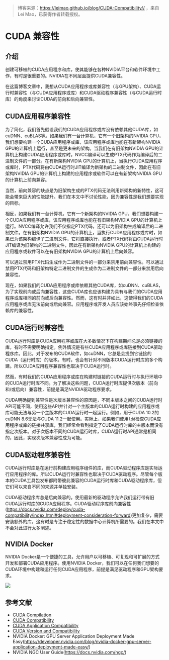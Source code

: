 > 博客来源：https://leimao.github.io/blog/CUDA-Compatibility// ，来自Lei Mao，已获得作者转载授权。

# CUDA 兼容性

## 介绍

创建可移植的CUDA应用程序和库，使其能够在各种NVIDIA平台和软件环境中工作，有时是很重要的。NVIDIA在不同层面提供CUDA兼容性。

在这篇博客文章中，我想从CUDA应用程序或库兼容性（与GPU架构）、CUDA运行时兼容性（与CUDA应用程序或库）和CUDA驱动程序兼容性（与CUDA运行时库）的角度来讨论CUDA的前向和后向兼容性。

## CUDA应用程序兼容性

为了简化，我们首先假设我们的CUDA应用程序或库没有依赖其他CUDA库，如cuDNN、cuBLAS等。如果我们有一台计算机，它有一个旧架构的NVIDIA GPU，我们想要构建一个CUDA应用程序或库，该应用程序或库也能在有新架构NVIDIA GPU的计算机上运行，甚至是更未来的架构。当我们在有旧架构NVIDIA GPU的计算机上构建CUDA应用程序或库时，NVCC编译可以生成PTX代码作为编译后的二进制文件的一部分。在有新架构NVIDIA GPU的计算机上，当执行CUDA应用程序或库时，PTX代码将由CUDA运行时JIT编译为新架构的二进制文件，因此在有旧架构NVIDIA GPU的计算机上构建的应用程序或软件可以在有新架构NVIDIA GPU的计算机上前向兼容。

当然，前向兼容的缺点是为旧架构生成的PTX代码无法利用新架构的新特性，这可能会带来巨大的性能提升。我们在本文中不讨论性能，因为兼容性是我们想要实现的目标。

相反，如果我们有一台计算机，它有一个新架构的NVIDIA GPU，我们想要构建一个CUDA应用程序或库，该应用程序或库也能在有旧架构NVIDIA GPU的计算机上运行。NVCC编译允许我们不仅指定PTX代码，还可以为旧架构生成编译后的二进制文件。在有旧架构NVIDIA GPU的计算机上，当执行CUDA应用程序或库时，如果已为该架构编译了二进制文件，它将直接执行，或者PTX代码将由CUDA运行时JIT编译为旧架构的二进制文件，因此在有新架构NVIDIA GPU的计算机上构建的应用程序或软件可以在有旧架构NVIDIA GPU的计算机上后向兼容。

可以通过禁用PTX代码生成作为二进制文件的一部分来禁用前向兼容性。可以通过禁用PTX代码和旧架构特定二进制文件的生成作为二进制文件的一部分来禁用后向兼容性。

现在，如果我们的CUDA应用程序或库依赖其他CUDA库，如cuDNN、cuBLAS，为了实现前向或后向兼容性，这些CUDA库也应该构建为具有与我们的CUDA应用程序或库相同的前向或后向兼容性。然而，这有时并非如此，这使得我们的CUDA应用程序或库无法前向或后向兼容。应用程序或开发人员应该始终事先仔细检查依赖库的兼容性。

## CUDA运行时兼容性

CUDA运行时库是CUDA应用程序或库在大多数情况下在构建期间总是必须链接的库，有时不需要明确指定。例外情况是有些CUDA应用程序或库链接到CUDA驱动程序库。因此，对于发布的CUDA软件，如cuDNN，它总是会提到它链接的CUDA（运行时库）的版本。有时，也会有针对不同版本CUDA运行时库的多个构建。所以CUDA应用程序兼容性也取决于CUDA运行时。

然而，有时我们的CUDA应用程序或库在构建时链接的CUDA运行时与执行环境中的CUDA运行时库不同。为了解决这些问题，CUDA运行时库提供次版本（前向和/或后向）兼容性，前提是满足NVIDIA驱动程序要求。

CUDA明确提到兼容性是次版本兼容性的原因是，不同主版本之间的CUDA运行时API可能不同，使用这些API并针对一个主版本的CUDA运行时构建的应用程序或库可能无法与另一个主版本的CUDA运行时一起运行。例如，用于CUDA 10.2的cuDNN 8.6无法与CUDA 11.2一起使用。实际上，如果我们使用`ldd`检查CUDA应用程序或库的链接共享库，我们经常会看到指定了CUDA运行时库的主版本而没有指定次版本。对于次版本不同的CUDA运行时库，CUDA运行时API通常是相同的，因此，实现次版本兼容性成为可能。

## CUDA驱动程序兼容性

CUDA运行时库是在运行前构建应用程序组件的库，而CUDA驱动程序库是实际运行应用程序的库。所以CUDA运行时兼容性也取决于CUDA驱动程序。尽管每个版本的CUDA工具包发布都附带彼此兼容的CUDA运行时库和CUDA驱动程序库，但它们可以来自不同的来源并单独安装。

CUDA驱动程序库总是后向兼容的。使用最新的驱动程序允许我们运行带有旧CUDA运行时库的CUDA应用程序。CUDA驱动程序库前向兼容性(https://docs.nvidia.com/deploy/cuda-compatibility/index.html#deployment-consideration-forward)更加复杂，需要安装额外的库，这有时是专注于稳定性的数据中心计算机所需要的。我们在本文中不会对此进行太多阐述。

## NVIDIA Docker

NVIDIA Docker是一个便捷的工具，允许用户以可移植、可复现和可扩展的方式开发和部署CUDA应用程序。使用NVIDIA Docker，我们可以在任何我们想要的CUDA环境中构建和运行任何CUDA应用程序，前提是满足驱动程序和GPU架构要求。

![](https://files.mdnice.com/user/59/53ae4202-5972-4499-bd4f-6ec4c8d66571.png)

## 参考文献

- [CUDA Compilation](https://leimao.github.io/blog/CUDA-Compilation/)
- [CUDA Compatibility](https://docs.nvidia.com/deploy/cuda-compatibility/index.html)
- [CUDA Application Compatibility](https://docs.nvidia.com/cuda/cuda-c-programming-guide/index.html#application-compatibility)
- [CUDA Version and Compatibility](https://docs.nvidia.com/cuda/cuda-c-programming-guide/index.html#versioning-and-compatibility)
- NVIDIA Docker: GPU Server Application Deployment Made Easy(https://developer.nvidia.com/blog/nvidia-docker-gpu-server-application-deployment-made-easy/)
- NVIDIA NGC User Guide(https://docs.nvidia.com/ngc/)



